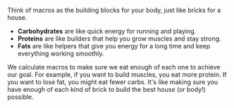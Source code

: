 Think of macros as the building blocks for your body, just like bricks for a house.
- **Carbohydrates** are like quick energy for running and playing.
- **Proteins** are like builders that help you grow muscles and stay strong.
- **Fats** are like helpers that give you energy for a long time and keep everything working smoothly.

We calculate macros to make sure we eat enough of each one to achieve our goal. For example, if you want to build muscles, you eat more protein. If you want to lose fat, you might eat fewer carbs. It's like making sure you have enough of each kind of brick to build the best house (or body!) possible.

